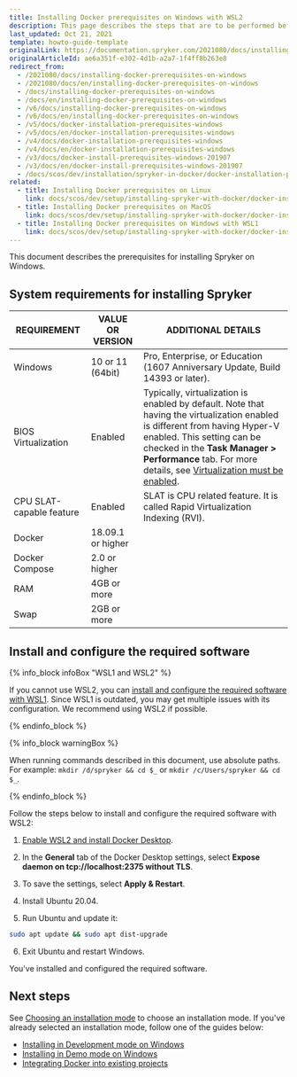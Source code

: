 ```yaml
---
title: Installing Docker prerequisites on Windows with WSL2
description: This page describes the steps that are to be performed before you can start working with Spryker in Docker on Windows.
last_updated: Oct 21, 2021
template: howto-guide-template
originalLink: https://documentation.spryker.com/2021080/docs/installing-docker-prerequisites-on-windows
originalArticleId: ae6a351f-e302-4d1b-a2a7-1f4ff8b263e8
redirect_from:
  - /2021080/docs/installing-docker-prerequisites-on-windows
  - /2021080/docs/en/installing-docker-prerequisites-on-windows
  - /docs/installing-docker-prerequisites-on-windows
  - /docs/en/installing-docker-prerequisites-on-windows
  - /v6/docs/installing-docker-prerequisites-on-windows
  - /v6/docs/en/installing-docker-prerequisites-on-windows
  - /v5/docs/docker-installation-prerequisites-windows
  - /v5/docs/en/docker-installation-prerequisites-windows
  - /v4/docs/docker-installation-prerequisites-windows
  - /v4/docs/en/docker-installation-prerequisites-windows
  - /v3/docs/docker-install-prerequisites-windows-201907
  - /v3/docs/en/docker-install-prerequisites-windows-201907
  - /docs/scos/dev/installation/spryker-in-docker/docker-installation-prerequisites/docker-installation-prerequisites-windows.html
related:
  - title: Installing Docker prerequisites on Linux
    link: docs/scos/dev/setup/installing-spryker-with-docker/docker-installation-prerequisites/installing-docker-prerequisites-on-linux.html
  - title: Installing Docker prerequisites on MacOS
    link: docs/scos/dev/setup/installing-spryker-with-docker/docker-installation-prerequisites/installing-docker-prerequisites-on-macos.html
  - title: Installing Docker prerequisites on Windows with WSL1
    link: docs/scos/dev/setup/installing-spryker-with-docker/docker-installation-prerequisites/installing-docker-prerequisites-on-windows-with-wsl1.html
---
```


This document describes the prerequisites for installing Spryker on Windows.


## System requirements for installing Spryker

| REQUIREMENT | VALUE OR VERSION | ADDITIONAL DETAILS |
| --- | --- | --- |
| Windows | 10 or 11 (64bit) | Pro, Enterprise, or Education (1607 Anniversary Update, Build 14393 or later). |
| BIOS Virtualization | Enabled | Typically, virtualization is enabled by default. Note that having the virtualization enabled is different from having Hyper-V enabled. This setting can be checked in the **Task Manager&nbsp;<span aria-label="and then">></span> Performance** tab. For more details, see [Virtualization must be enabled](https://docs.docker.com/docker-for-windows/troubleshoot/#virtualization-must-be-enabled). |
| CPU SLAT-capable feature | Enabled |SLAT is CPU related feature. It is called Rapid Virtualization Indexing (RVI). |
| Docker | 18.09.1 or higher |
| Docker Compose | 2.0 or higher |  
| RAM  | 4GB or more |
| Swap  | 2GB or more |

## Install and configure the required software

{% info_block infoBox "WSL1 and WSL2" %}

If you cannot use WSL2, you can [install and configure the required software with WSL1](/docs/scos/dev/setup/installing-spryker-with-docker/docker-installation-prerequisites/installing-docker-prerequisites-on-windows-with-wsl1.html). Since WSL1 is outdated, you may get multiple issues with its configuration. We recommend using WSL2 if possible.

{% endinfo_block %}

{% info_block warningBox %}

When running commands described in this document, use absolute paths. For example: `mkdir /d/spryker && cd $_` or `mkdir /c/Users/spryker && cd $_`.

{% endinfo_block %}

Follow the steps below to install and configure the required software with WSL2:

1. [Enable WSL2 and install Docker Desktop](https://docs.docker.com/docker-for-windows/wsl/).

2. In the **General** tab of the Docker Desktop settings, select **Expose daemon on tcp://localhost:2375 without TLS**.

3. To save the settings, select **Apply & Restart**.

4. Install Ubuntu 20.04.

5. Run Ubuntu and update it:

```bash
sudo apt update && sudo apt dist-upgrade
```

6. Exit Ubuntu and restart Windows.

You've installed and configured the required software.


## Next steps

See [Choosing an installation mode](/docs/scos/dev/setup/installing-spryker-with-docker/installation-guides/choosing-an-installation-mode.html) to choose an installation mode.
If you've already selected an installation mode, follow one of the guides below:
* [Installing in Development mode on Windows](/docs/scos/dev/setup/installing-spryker-with-docker/installation-guides/installing-in-development-mode-on-windows.html)
* [Installing in Demo mode on Windows](/docs/scos/dev/setup/installing-spryker-with-docker/installation-guides/installing-in-demo-mode-on-windows.html)
* [Integrating Docker into existing projects](/docs/scos/dev/setup/installing-spryker-with-docker/installation-guides/integrating-the-docker-sdk-into-existing-projects.html)
